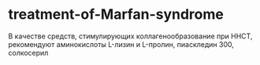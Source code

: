 # treatment-of-Marfan-syndrome
В качестве средств, стимулирующих коллагенообразование при ННСТ, рекомендуют аминокислоты L-лизин и L-пролин, пиаскледин 300, солкосерил
